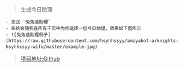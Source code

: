 > 生成今日助理

    - 发送 `兔兔选助理`
    - 系统会随机在所有干员中为你选择一位今日助理，效果如下图所示
    - ![兔兔选助理例子](https://raw.githubusercontent.com/hsyhhssyy/amiyabot-arknights-hsyhhssyy-wifu/master/example.jpg)

> [项目地址:Github](https://github.com/hsyhhssyy/amiyabot-arknights-hsyhhssyy-wifu/)